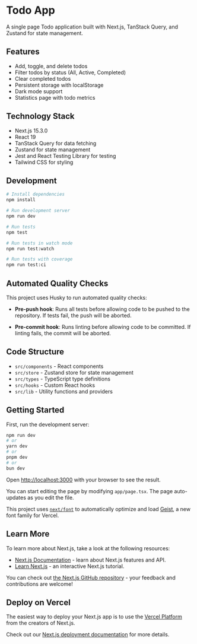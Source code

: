 # Todo App

A single page Todo application built with Next.js, TanStack Query, and Zustand for state management.

## Features

- Add, toggle, and delete todos
- Filter todos by status (All, Active, Completed)
- Clear completed todos
- Persistent storage with localStorage
- Dark mode support
- Statistics page with todo metrics

## Technology Stack

- Next.js 15.3.0
- React 19
- TanStack Query for data fetching
- Zustand for state management
- Jest and React Testing Library for testing
- Tailwind CSS for styling

## Development

```bash
# Install dependencies
npm install

# Run development server
npm run dev

# Run tests
npm test

# Run tests in watch mode
npm run test:watch

# Run tests with coverage
npm run test:ci
```

## Automated Quality Checks

This project uses Husky to run automated quality checks:

- **Pre-push hook**: Runs all tests before allowing code to be pushed to the repository.
  If tests fail, the push will be aborted.
  
- **Pre-commit hook**: Runs linting before allowing code to be committed.
  If linting fails, the commit will be aborted.

## Code Structure

- `src/components` - React components
- `src/store` - Zustand store for state management
- `src/types` - TypeScript type definitions
- `src/hooks` - Custom React hooks
- `src/lib` - Utility functions and providers

## Getting Started

First, run the development server:

```bash
npm run dev
# or
yarn dev
# or
pnpm dev
# or
bun dev
```

Open [http://localhost:3000](http://localhost:3000) with your browser to see the result.

You can start editing the page by modifying `app/page.tsx`. The page auto-updates as you edit the file.

This project uses [`next/font`](https://nextjs.org/docs/app/building-your-application/optimizing/fonts) to automatically optimize and load [Geist](https://vercel.com/font), a new font family for Vercel.

## Learn More

To learn more about Next.js, take a look at the following resources:

- [Next.js Documentation](https://nextjs.org/docs) - learn about Next.js features and API.
- [Learn Next.js](https://nextjs.org/learn) - an interactive Next.js tutorial.

You can check out [the Next.js GitHub repository](https://github.com/vercel/next.js) - your feedback and contributions are welcome!

## Deploy on Vercel

The easiest way to deploy your Next.js app is to use the [Vercel Platform](https://vercel.com/new?utm_medium=default-template&filter=next.js&utm_source=create-next-app&utm_campaign=create-next-app-readme) from the creators of Next.js.

Check out our [Next.js deployment documentation](https://nextjs.org/docs/app/building-your-application/deploying) for more details.

